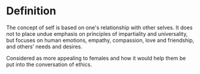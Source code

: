 # Definition
The concept of self is based on one's relationship with other selves. It does not to place undue emphasis on principles of impartiality and universality, but focuses on human emotions, empathy, compassion, love and friendship, and others’ needs and desires.

Considered as more appealing to females and how it would help them be put into the conversation of ethics.